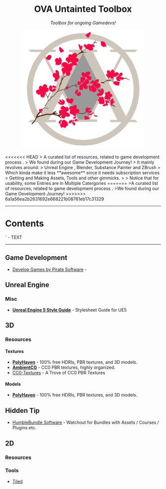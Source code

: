 <h1 align="center">OVA Untainted Toolbox</h1>
<p align="center"><i>Toolbox for ongoing Gamedevs!</i></p>

<p align="center">
  <img src="image/OVA.png" alt="Demo" width="400"/>
</p>
<<<<<<< HEAD
> A curated list of  resources, related to game development process .
> We found during our Game Development Journey!
> It mainly revolves around:
> Unreal Engine , Blender, Substance Painter and ZBrush
> Which kinda make it less **awesome** since it needs subscription services
>  Getting  and Making Assets, Tools and other gimmicks.
>  
>  Notice that for usability, some Entries are in Multiple Catergories
=======
>A curated list of  resources, related to game development process .
>We found during our Game Development Journey!
>>>>>>> 6a1a56ea2b2631692e668221b08761eb17c31329


--- 
# Contents

`[]() - TEXT

---


## Game Development 

- [Develop Games by Pirate Software](https://develop.games/) -

## Unreal Engine

### Misc

- [**Unreal Engine 5 Style Guide**](https://github.com/Allar/ue5-style-guide/tree/v2) - Stylesheet Guide for UE5



## 3D

### Resources

#### Textures

- [**PolyHaven**](https://polyhaven.com/) - 100% free HDRIs, PBR textures, and 3D models.
- [**AmbientCG**](https://ambientcg.com/) - CC0 PBR textures, highly organized.
- [CC0-Textures](https://cc0-textures.com/) - A Trove of CC0 PBR Textures

#### Models

- [**PolyHaven**](https://polyhaven.com/) - 100% free HDRIs, PBR textures, and 3D models.

## Hidden Tip
- [HumbleBundle Software](https://www.humblebundle.com/software) - Watchout for Bundles with Assets / Courses / Plugins etc.



## 2D

### Resources 

### Tools
- [Tiled](https://thorbjorn.itch.io/tiled)



